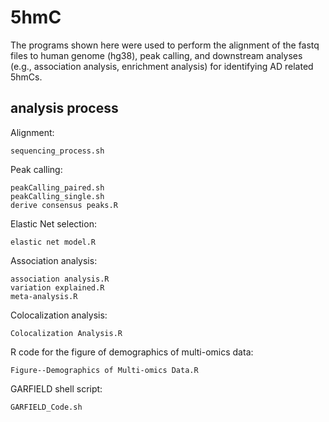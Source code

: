 # 5hmC
The programs shown here were used to perform the alignment of the fastq files to human genome (hg38), peak calling, and downstream analyses (e.g., association analysis, enrichment analysis) for identifying AD related 5hmCs.

## analysis process
Alignment:

    sequencing_process.sh


Peak calling:

    peakCalling_paired.sh
    peakCalling_single.sh
    derive consensus peaks.R


Elastic Net selection:

    elastic net model.R

    
Association analysis:

    association analysis.R
    variation explained.R
    meta-analysis.R
    

Colocalization analysis:

    Colocalization Analysis.R


R code for the figure of demographics of multi-omics data:

    Figure--Demographics of Multi-omics Data.R


GARFIELD shell script:

    GARFIELD_Code.sh


